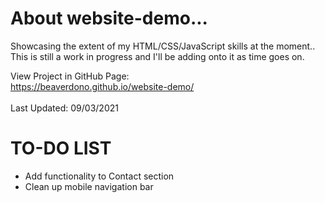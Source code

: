 # About website-demo...
Showcasing the extent of my HTML/CSS/JavaScript skills at the moment..<br>
This is still a work in progress and I'll be adding onto it as time goes on.

View Project in GitHub Page:<br>
https://beaverdono.github.io/website-demo/<br>
<br>
Last Updated: 09/03/2021<br>

# TO-DO LIST<br>
- Add functionality to Contact section
- Clean up mobile navigation bar
